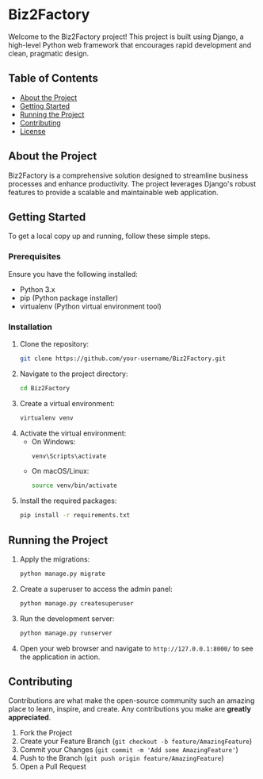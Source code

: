# Biz2Factory

Welcome to the Biz2Factory project! This project is built using Django, a high-level Python web framework that encourages rapid development and clean, pragmatic design.

## Table of Contents
- [About the Project](#about-the-project)
- [Getting Started](#getting-started)
- [Running the Project](#running-the-project)
- [Contributing](#contributing)
- [License](#license)

## About the Project

Biz2Factory is a comprehensive solution designed to streamline business processes and enhance productivity. The project leverages Django's robust features to provide a scalable and maintainable web application.

## Getting Started

To get a local copy up and running, follow these simple steps.

### Prerequisites

Ensure you have the following installed:
- Python 3.x
- pip (Python package installer)
- virtualenv (Python virtual environment tool)

### Installation

1. Clone the repository:
    ```sh
    git clone https://github.com/your-username/Biz2Factory.git
    ```
2. Navigate to the project directory:
    ```sh
    cd Biz2Factory
    ```
3. Create a virtual environment:
    ```sh
    virtualenv venv
    ```
4. Activate the virtual environment:
    - On Windows:
        ```sh
        venv\Scripts\activate
        ```
    - On macOS/Linux:
        ```sh
        source venv/bin/activate
        ```
5. Install the required packages:
    ```sh
    pip install -r requirements.txt
    ```

## Running the Project

1. Apply the migrations:
    ```sh
    python manage.py migrate
    ```
2. Create a superuser to access the admin panel:
    ```sh
    python manage.py createsuperuser
    ```
3. Run the development server:
    ```sh
    python manage.py runserver
    ```
4. Open your web browser and navigate to `http://127.0.0.1:8000/` to see the application in action.

## Contributing

Contributions are what make the open-source community such an amazing place to learn, inspire, and create. Any contributions you make are **greatly appreciated**.

1. Fork the Project
2. Create your Feature Branch (`git checkout -b feature/AmazingFeature`)
3. Commit your Changes (`git commit -m 'Add some AmazingFeature'`)
4. Push to the Branch (`git push origin feature/AmazingFeature`)
5. Open a Pull Request
